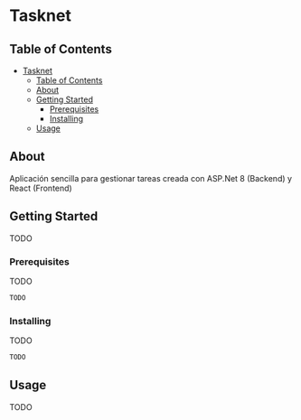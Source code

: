 # Tasknet

## Table of Contents

- [Tasknet](#tasknet)
  - [Table of Contents](#table-of-contents)
  - [About](#about)
  - [Getting Started](#getting-started)
    - [Prerequisites](#prerequisites)
    - [Installing](#installing)
  - [Usage](#usage)

## About

Aplicación sencilla para gestionar tareas creada con ASP.Net 8 (Backend) y React (Frontend)

## Getting Started

TODO

### Prerequisites

TODO

```bash
TODO
```

### Installing

TODO

```bash
TODO
```

## Usage

TODO
